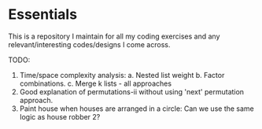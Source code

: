 # Essentials
This is a repository I maintain for all my coding exercises and any relevant/interesting codes/designs I come across.

TODO:
1. Time/space complexity analysis:
a. Nested list weight
b. Factor combinations.
c. Merge k lists - all approaches
2. Good explanation of permutations-ii without using 'next' permutation approach.
3. Paint house when houses are arranged in a circle: Can we use the same logic as house robber 2?
